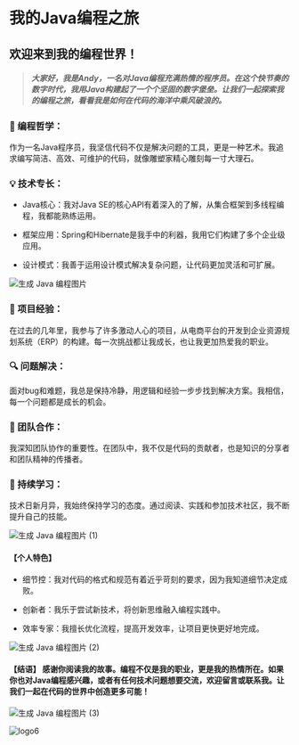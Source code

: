 # 我的Java编程之旅

## 欢迎来到我的编程世界！

> ##### 大家好，我是Andy，一名对Java编程充满热情的程序员。在这个快节奏的数字时代，我用Java构建起了一个个坚固的数字堡垒。让我们一起探索我的编程之旅，看看我是如何在代码的海洋中乘风破浪的。

### 🌟 编程哲学： 
作为一名Java程序员，我坚信代码不仅是解决问题的工具，更是一种艺术。我追求编写简洁、高效、可维护的代码，就像雕塑家精心雕刻每一寸大理石。

### 💡 技术专长：

-  Java核心：我对Java SE的核心API有着深入的了解，从集合框架到多线程编程，我都能熟练运用。

-  框架应用：Spring和Hibernate是我手中的利器，我用它们构建了多个企业级应用。

-  设计模式：我善于运用设计模式解决复杂问题，让代码更加灵活和可扩展。

![生成 Java 编程图片](https://github.com/user-attachments/assets/f23b966b-f102-4055-9490-bb0f7ce8207e)


### 🚀 项目经验： 
在过去的几年里，我参与了许多激动人心的项目，从电商平台的开发到企业资源规划系统（ERP）的构建。每一次挑战都让我成长，也让我更加热爱我的职业。

### 🔍 问题解决： 
面对bug和难题，我总是保持冷静，用逻辑和经验一步步找到解决方案。我相信，每一个问题都是成长的机会。

### 🤝 团队合作： 
我深知团队协作的重要性。在团队中，我不仅是代码的贡献者，也是知识的分享者和团队精神的传播者。

### 🌱 持续学习： 
技术日新月异，我始终保持学习的态度。通过阅读、实践和参加技术社区，我不断提升自己的技能。

![生成 Java 编程图片 (1)](https://github.com/user-attachments/assets/4e69d67c-59d6-4e07-82ab-d387f88da1d5)


#### 【个人特色】

- 细节控：我对代码的格式和规范有着近乎苛刻的要求，因为我知道细节决定成败。

- 创新者：我乐于尝试新技术，将创新思维融入编程实践中。

- 效率专家：我擅长优化流程，提高开发效率，让项目更快更好地完成。

![生成 Java 编程图片 (2)](https://github.com/user-attachments/assets/d06c8d2a-6287-4108-84ea-6cbfc525ac84)


#### 【结语】 感谢你阅读我的故事。编程不仅是我的职业，更是我的热情所在。如果你也对Java编程感兴趣，或者有任何技术问题想要交流，欢迎留言或联系我。让我们一起在代码的世界中创造更多可能！



![生成 Java 编程图片 (3)](https://github.com/user-attachments/assets/1b69e2b2-22c6-4e77-8eaf-2942cc421d66)




![logo6](https://github.com/user-attachments/assets/834b2030-7ffb-457f-95b3-aa99751c4869)

